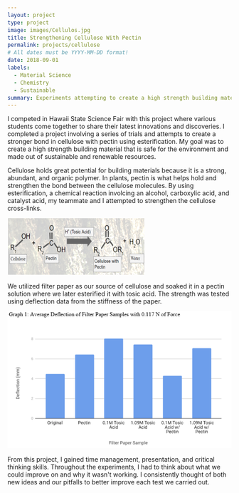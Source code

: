 ```yaml
---
layout: project
type: project
image: images/Cellulos.jpg
title: Strengthening Cellulose With Pectin
permalink: projects/cellulose
# All dates must be YYYY-MM-DD format!
date: 2018-09-01
labels:
  - Material Science
  - Chemistry
  - Sustainable
summary: Experiments attempting to create a high strength building material from cellulose.
---
```


I competed in Hawaii State Science Fair with this project where various students come together to share their latest innovations and discoveries.  I completed a project involving a series of trials and attempts to create a stronger bond in cellulose with pectin using esterification.  My goal was to create a high strength building material that is safe for the environment and made out of sustainable and renewable resources.

Cellulose holds great potential for building materials because it is a strong, abundant, and organic polymer.  In plants, pectin is what helps hold and strengthen the bond between the cellulose molecules.  By using esterification, a chemical reaction involcing an alcohol, carboxylic acid, and catalyst acid, my teammate and I attempted to strengthen the cellulose cross-links.

<img class="ui medium right floated rounded image" src="../images/formula.png">

We utilized filter paper as our source of cellulose and soaked it in a pectin solution where we later esterified it with tosic acid.  The strength was tested using deflection data from the stiffness of the paper.

<img class="ui medium right floated rounded image" src="../images/graph1.png">

From this project, I gained time management, presentation, and critical thinking skills.  Throughout the experiments, I had to think about what we could improve on and why it wasn't working.  I consistently thought of both new ideas and our pitfalls to better improve each test we carried out.

